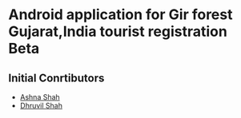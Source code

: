 # Android application for Gir forest Gujarat,India tourist registration Beta

## Initial Conrtibutors

* [Ashna Shah](https://github.com/ashna111)
* [Dhruvil Shah](https://github.com/Godkiller98)
